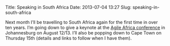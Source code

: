 Title: Speaking in South Africa
Date: 2013-07-04 13:27
Slug: speaking-in-south-africa

Next month I’ll be travelling to South Africa again for the first time
in over ten years. I’m going down to give a keynote at the [Agile Africa
conference](http://agileafrica.jcse.org.za) in Johannesburg on August
12/13. I’ll also be popping down to Cape Town on Thursday 15th (details
and links to follow when I have them).

</p>

